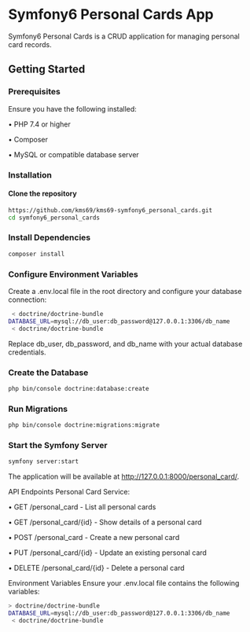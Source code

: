 # Symfony6 Personal Cards App

Symfony6 Personal Cards is a CRUD application for managing personal card records.

## Getting Started

### Prerequisites

Ensure you have the following installed:

•  PHP 7.4 or higher

•  Composer

•  MySQL or compatible database server


### Installation

#### Clone the repository
```bash
https://github.com/kms69/kms69-symfony6_personal_cards.git
cd symfony6_personal_cards
```
### Install Dependencies
```bash
composer install
```
### Configure Environment Variables

Create a .env.local file in the root directory and configure your database connection:
```bash
 < doctrine/doctrine-bundle
DATABASE_URL=mysql://db_user:db_password@127.0.0.1:3306/db_name
 < doctrine/doctrine-bundle
```
Replace db_user, db_password, and db_name with your actual database credentials.

### Create the Database
```bash
php bin/console doctrine:database:create
```
### Run Migrations
```bash
php bin/console doctrine:migrations:migrate
```
### Start the Symfony Server
```bash
symfony server:start
```
The application will be available at http://127.0.0.1:8000/personal_card/.

API Endpoints
Personal Card Service:

•  GET /personal_card - List all personal cards

•  GET /personal_card/{id} - Show details of a personal card

•  POST /personal_card - Create a new personal card

•  PUT /personal_card/{id} - Update an existing personal card

•  DELETE /personal_card/{id} - Delete a personal card

Environment Variables
Ensure your .env.local file contains the following variables:
```bash
> doctrine/doctrine-bundle
DATABASE_URL=mysql://db_user:db_password@127.0.0.1:3306/db_name
 < doctrine/doctrine-bundle
```